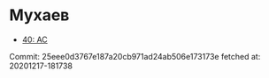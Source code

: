 # Мухаев
- [40: AC](40.md)

Commit: 25eee0d3767e187a20cb971ad24ab506e173173e
 fetched at: 20201217-181738
